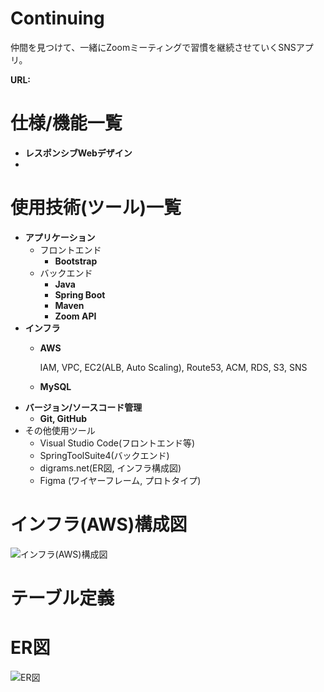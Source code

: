 # Continuing
仲間を見つけて、一緒にZoomミーティングで習慣を継続させていくSNSアプリ。

**URL:** 


# 仕様/機能一覧
- **レスポンシブWebデザイン**
- 

# 使用技術(ツール)一覧
- **アプリケーション**
    - フロントエンド
        - **Bootstrap**
    - バックエンド
        - **Java**
        - **Spring Boot**
        - **Maven**
        - **Zoom API**
- **インフラ**
    - **AWS**

        IAM, VPC, EC2(ALB, Auto Scaling), Route53, ACM, RDS, S3, SNS
    - **MySQL**
- **バージョン/ソースコード管理**
    - **Git, GitHub**
- その他使用ツール
  - Visual Studio Code(フロントエンド等)
  - SpringToolSuite4(バックエンド)
  - digrams.net(ER図, インフラ構成図)
  - Figma (ワイヤーフレーム, プロトタイプ)


# インフラ(AWS)構成図
![インフラ(AWS)構成図]()


# テーブル定義


# ER図
![ER図]()


#


